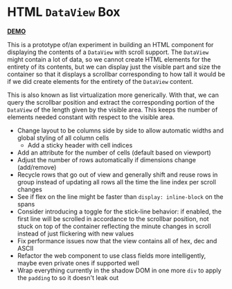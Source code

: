 # HTML `DataView` Box

[**DEMO**](https://tomashubelbauer.github.io/html-data-view-box)

This is a prototype of/an experiment in building an HTML component for displaying
the contents of a `DataView` with scroll support. The `DataView` might contain a
lot of data, so we cannot create HTML elements for the entirety of its contents,
but we can display just the visible part and size the container so that it displays
a scrollbar corresponding to how tall it would be if we did create elements for
the entirety of the `DataView` content.

This is also known as list virtualization more generically. With that, we can query
the scrollbar position and extract the corresponding portion of the `DataView` of
the length given by the visible area. This keeps the number of elements needed constant
with respect to the visible area.

- Change layout to be columns side by side to allow automatic widths and global styling of all column cells
  - Add a sticky header with cell indices
- Add an attribute for the number of cells (default based on viewport)
- Adjust the number of rows automatically if dimensions change (add/remove)
- Recycle rows that go out of view and generally shift and reuse rows in group
  instead of updating all rows all the time the line index per scroll changes
- See if flex on the line might be faster than `display: inline-block` on the spans
- Consider introducing a toggle for the stick-line behavior:
  if enabled, the first line will be scrolled in accordance to the scrollbar
  position, not stuck on top of the container reflecting the minute changes in
  scroll instead of just flickering with new values
- Fix performance issues now that the view contains all of hex, dec and ASCII
- Refactor the web component to use class fields more intelligently, maybe even private ones if supported well
- Wrap everything currently in the shadow DOM in one more `div` to apply the `padding` to so it doesn't leak out
